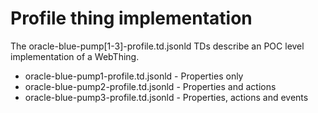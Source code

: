 # Profile thing implementation

The oracle-blue-pump[1-3]-profile.td.jsonld TDs describe an POC level implementation of a WebThing.

* oracle-blue-pump1-profile.td.jsonld - Properties only
* oracle-blue-pump2-profile.td.jsonld - Properties and actions
* oracle-blue-pump3-profile.td.jsonld - Properties, actions and events
